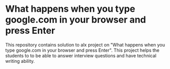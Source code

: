 # What happens when you type google.com in your browser and press Enter

This repository contains solution to alx project on "What happens when you type google.com in your browser and press Enter". This project helps the students to to be able to answer interview questions and have technical writing ability.
